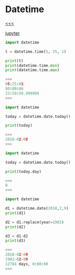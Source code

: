 
Datetime
======

[<<<](https://github.com/ttltrk/PRG/blob/master/PY/DOC/OPYM/07_MOD_PACK/MOD_PACK/MOD_PACK.MD)

[jupyter](https://nbviewer.jupyter.org/github/jmportilla/Complete-Python-Bootcamp/blob/master/Datetime.ipynb)

```python
import datetime

t = datetime.time(5, 25, 1)

print(t)
print(datetime.time.min)
print(datetime.time.max)

>>>
05:25:01
00:00:00
23:59:59.999999
>>>
```


```python
import datetime

today = datetime.date.today()

print(today)

>>>
2018-02-08
>>>
```


```python
import datetime

today = datetime.date.today()

print(today.day)

>>>
8
>>>
```


```python
import datetime

d1 = datetime.date(2018,2,9)
print(d1)

d2 = d1.replace(year=1983)
print(d2)

d3 = d1-d2
print(d3)

>>>
2018-02-09
1983-02-09
12784 days, 0:00:00
>>>
```

